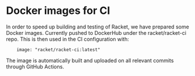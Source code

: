 # Docker images for CI

In order to speed up building and testing of Racket, we have prepared some Docker images.
Currently pushed to DockerHub under the racket/racket-ci repo. This is then used in the CI
configuration with:
```
	image: "racket/racket-ci:latest"
```

The image is automatically built and uploaded on all relevant commits through GitHub Actions.

